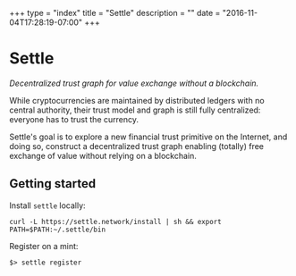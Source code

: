 +++
type = "index"
title = "Settle"
description = ""
date = "2016-11-04T17:28:19-07:00"
+++
# Settle

*Decentralized trust graph for value exchange without a blockchain.*

While cryptocurrencies are maintained by distributed ledgers with no central
authority, their trust model and graph is still fully centralized: everyone has
to trust the currency.

Settle's goal is to explore a new financial trust primitive on the Internet,
and doing so, construct a decentralized trust graph enabling (totally) free
exchange of value without relying on a blockchain.

## Getting started

Install `settle` locally:
```
curl -L https://settle.network/install | sh && export PATH=$PATH:~/.settle/bin
```

Register on a mint:
```
$> settle register
```
